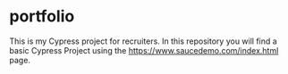 # portfolio
 This is my Cypress project for recruiters.
 In this repository you will find a basic Cypress Project using the https://www.saucedemo.com/index.html page.
 
